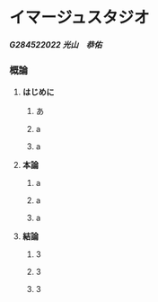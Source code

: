 # イマージュスタジオ

##### G284522022 光山　恭佑

### 概論

1. **はじめに**

    1. あ

    1. a

    1. a

2. **本論**

    1. a

    1. a

    1. a

3. **結論**

    1. 3

    1. 3

    1. 3